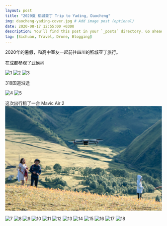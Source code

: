 ```yaml
---
layout: post
title: "2020夏 稻城亚丁 Trip to Yading, Daocheng"
img: daocheng-yading-cover.jpg # Add image post (optional)
date: 2020-08-17 12:55:00 +0300
description: You’ll find this post in your `_posts` directory. Go ahead and edit it and re-build the site to see your changes. # Add post description (optional)
tag: [Sichuan, Travel, Drone, Blogging]
---
```


2020年的暑假，和高中室友一起前往四川的稻城亚丁旅行。

在成都参观了武侯祠

![1](/assets/img/daocheng-yading-1.jpg)
![2](/assets/img/daocheng-yading-2.jpg)
![3](/assets/img/daocheng-yading-3.jpg)

318国道沿途

![4](/assets/img/daocheng-yading-4.jpg)
![5](/assets/img/daocheng-yading-5.jpg)

这次出行租了一台 Mavic Air 2
![6](/assets/img/daocheng-yading-6.jpg)

![7](/assets/img/daocheng-yading-7.jpg)
![8](/assets/img/daocheng-yading-8.jpg)
![9](/assets/img/daocheng-yading-9.jpg)
![10](/assets/img/daocheng-yading-10.jpg)
![11](/assets/img/daocheng-yading-11.jpg)
![12](/assets/img/daocheng-yading-12.jpg)
![13](/assets/img/daocheng-yading-13.jpg)
![14](/assets/img/daocheng-yading-14.jpg)
![15](/assets/img/daocheng-yading-15.jpg)
![16](/assets/img/daocheng-yading-16.jpg)
![17](/assets/img/daocheng-yading-17.jpg)
![18](/assets/img/daocheng-yading-18.jpg)
